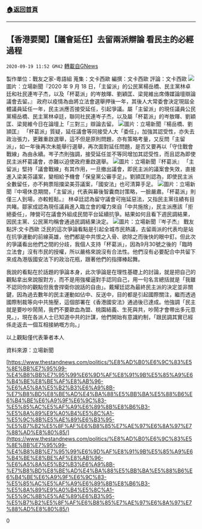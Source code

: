 ###  [:house:返回首頁](https://github.com/ourhimalayas/txt)
---

## 【香港要聞】【議會延任】去留兩派辯論 看民主的必經過程
`2020-09-19 11:52 GM42` [轉載自GNews](https://gnews.org/zh-hant/369107/)

製作單位：戰友之家-粵語組
蒐集：文卡西歐
編撰：文卡西歐
評論：文卡西歐
![](https://s3.amazonaws.com/gnews-media-offload/wp-content/uploads/2020/09/19113447/2020-%E5%B9%B4-9-%E6%9C%88-18-%E6%97%A5%EF%BC%8C%E3%80%8C%E4%B8%BB%E7%95%99%E6%B4%BE%E3%80%8D%E7%9A%84%E5%85%AC%E6%B0%91%E9%BB%A8%E6%A5%8A%E5%B2%B3%E6%A9%8B%E3%80%81%E6%B0%91%E4%B8%BB%E9%BB%A8%E6%9E%97%E5%8D%93%E5%BB%B7%E5%92%8C%E7%A4%BE%E6%B0%91%E9%80%A3%E5%B2%91%E5%AD%90%E6%9D%B0%EF%BC%8C%E4%BB%A5%E5%8F%8A%E3%80%8C%E6%9D%AF%E8%91%9B%E6%B4%BE%E3%80%8D%E7%9A%84%E5%B2%91%E6%95%96%E6%9A%89%E3%80%81%E5%8A%89%E7%A9%8E%E5%8C%A1%E3%80%81%E6%A2%81%E6%99%83%E7%B6%AD%E5%87%BA%E5%B8%AD%E5%82%B3%E5%AA%92%E8%AB%96%E5%A3%87%E8%BE%AF%E8%AB%96%E8%AD%B0%E6%9C%83%E5%8E%BB%E7%95%99%E3%80%82.jpg)圖片：立場新聞『2020 年 9 月 18 日，「主留派」的公民黨楊岳橋、民主黨林卓廷和社民連岑子杰，以及「杯葛派」的岑敖暉、劉穎匡、梁晃維出席傳媒論壇辯論議會去留。』
政府以疫情為由將立法會選舉押後一年，其後人大常委會決定現屆全體議員延任一年，民主派應否接受延任，引起爭議。屬「主留派」的現任議員公民黨楊岳橋、民主黨林卓廷，聯同社民連岑子杰，以及屬「杯葛派」的岑敖暉、劉穎匡、梁晃維今日在論壇上「三對三」辯論去留。
![](https://s3.amazonaws.com/gnews-media-offload/wp-content/uploads/2020/09/19113420/%E6%A5%8A%E5%B2%B3%E6%A9%8B%E3%80%81%E5%8A%89%E9%A0%B4%E5%8C%A1.png)圖片：立場新聞『楊岳橋、劉頴匡』
「杯葛派」質疑，延任議會等同接受人大「委任」，加強其認受性，亦失去政治張力，更難重啟選舉，這不但是原則問題，亦有策略考量，又反問「主留派」，如一年後再次未能舉行選舉，再次面對延任問題，是否又要再以「守住戰會戰線」為由永續。岑子杰則強調，接受延任並不等同增加其認受性，而且認為即使民主派杯葛議會，亦難以迫使政府重啟選舉。
![](https://s3.amazonaws.com/gnews-media-offload/wp-content/uploads/2020/09/19113352/%E6%9D%AF%E8%91%9B%E6%B4%BE.jpg)圖片：立場新聞『杯葛派』
「主留派」堅持「議會戰線」有其作用，一旦撤出議會，即民主派的議案會失效，直接進入梁美芬議案，變相給予機會「保皇黨公審手足」。劉頴匡則認為，即使民主派全數留任，亦不夠票阻擋梁美芬議案，「國安法」也可清算手足。
![](https://s3.amazonaws.com/gnews-media-offload/wp-content/uploads/2020/09/19113435/%E4%B8%AD%E5%A0%B4%E4%BC%91%E6%81%AF%E6%9C%9F%E9%96%93%EF%BC%8C%E3%80%8C%E4%B8%BB%E7%95%99%E6%B4%BE%E3%80%8D%E4%BB%A3%E8%A1%A8%E8%88%87%E5%B9%95%E5%BE%8C%E6%99%BA%E5%9B%8A%E5%95%86%E8%A8%8E%E7%AD%96%E7%95%A5%EF%BC%8C%E4%B8%80%E8%87%89%E5%9A%B4%E8%82%85%E3%80%82%E3%80%8C%E6%9D%AF%E8%91%9B%E6%B4%BE%E3%80%8D%E5%89%87%E5%83%85%E4%B8%89%E4%BA%BA%E5%88%B0%E5%A0%B4%EF%BC%8C%E4%BA%A6%E8%BC%83%E8%BC%95%E9%AC%86%E3%80%82.jpg)圖片：立場新聞『中場休息期間，「主留派」代表與幕後智囊商討策略，一臉嚴肅。「杯葛派」則僅三人到場，亦較輕鬆。』
林卓廷認為留守議會可拖延惡法，又指民主黨往績有目共睹。鄒家成認為現任議員進入臨立會的權力來自「中共施捨」，民主派應該「拒絕委任」，陣營可在議會外組成民間平台延續抗爭。結果如何且看下週民調結果，因民主黨、公民黨均稱會通過民調結果決定。
![](https://s3.amazonaws.com/gnews-media-offload/wp-content/uploads/2020/09/19113405/%E5%B2%91%E5%AD%90%E6%9D%B0.jpg)圖片：立場新聞『岑子杰』
戰友點評:文卡西歐
泛民的這次爭論看點是引起全城市民熱議，去留兩派的代表均是站在抗爭運動的前線英雄，他們都是中共恨之入骨、欲除之而後快的眼中釘。但此次的爭議看出他們之間的分歧，我個人支持「杯葛派」，因為9月30號之後的「臨時立法會」沒有市民的授權，所以嚴格來說沒有合法性。他們沒有必要配合中共留下來成為港版國安法下的政治花瓶，跟著他們的指揮棒起舞。

我說的看點在於話題的爭論本身，此次爭論是在理性基礎上的討論，就是把自己的觀點拿出來說服對方，而不是用強權逼對手認同自己，用一句名言總括就是「我雖不認同你的觀點但我會捍衛你說話的自由」。戴耀廷認為最終民主派的決定並非關鍵，因為過去數年的民主運動如佔中、反送中，目的都是引起國際關注，繼而透過國際制裁等向中共施壓，這個部署在《香港國安法》通過後已達成。他強調「民主就是要吵吵鬧鬧，我們不要歃血為盟、桃園結義、生死與共，吵鬧才會帶出多元意見。」，現在各派人士已知道中共的計謀，他們開始有意識約制，「跟民調其實已經係走返去一個互相接納嘅方向。」

以上觀點僅代表筆者本人

資料來源：立場新聞

[https://www.thestandnews.com/politics/%E8%AD%B0%E6%9C%83%E5%8E%BB%E7%95%99-%E4%B8%BB%E7%95%99%E6%9D%AF%E8%91%9B%E5%85%A9%E6%B4%BE%E8%BE%AF%E8%AB%96-%E6%A5%8A%E5%B2%B3%E6%A9%8B-%E7%B8%BD%E8%BE%AD%E4%BA%88%E5%BB%BA%E5%88%B6%E6%B4%BE%E6%A9%9F%E6%9C%83-%E5%85%AC%E5%AF%A9%E6%89%8B%E8%B6%B3-%E5%8A%89%E9%A0%B4%E5%8C%A1-%E5%9C%8B%E5%AE%89%E6%B3%95-%E5%B7%B2%E5%8F%AF%E6%B8%85%E7%AE%97%E6%8A%97%E7%88%AD%E8%80%85/](https://www.thestandnews.com/politics/%E8%AD%B0%E6%9C%83%E5%8E%BB%E7%95%99-%E4%B8%BB%E7%95%99%E6%9D%AF%E8%91%9B%E5%85%A9%E6%B4%BE%E8%BE%AF%E8%AB%96-%E6%A5%8A%E5%B2%B3%E6%A9%8B-%E7%B8%BD%E8%BE%AD%E4%BA%88%E5%BB%BA%E5%88%B6%E6%B4%BE%E6%A9%9F%E6%9C%83-%E5%85%AC%E5%AF%A9%E6%89%8B%E8%B6%B3-%E5%8A%89%E9%A0%B4%E5%8C%A1-%E5%9C%8B%E5%AE%89%E6%B3%95-%E5%B7%B2%E5%8F%AF%E6%B8%85%E7%AE%97%E6%8A%97%E7%88%AD%E8%80%85/)

0
